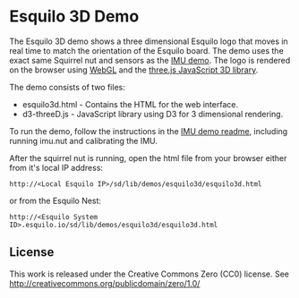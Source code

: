 Esquilo 3D Demo
===============
The Esquilo 3D demo shows a three dimensional Esquilo logo that moves in real
time to match the orientation of the Esquilo board.  The demo uses the exact
same Squirrel nut and sensors as the [IMU demo](../imu/).  The logo is rendered
on the browser using [WebGL](http://en.wikipedia.org/wiki/WebGL) and the
[three.js JavaScript 3D library](http://threejs.org/).

The demo consists of two files:

  * esquilo3d.html - Contains the HTML for the web interface.
  * d3-threeD.js - JavaScript library using D3 for 3 dimensional rendering.

To run the demo, follow the instructions in the [IMU demo readme](../imu/README.md),
including running imu.nut and calibrating the IMU.

After the squirrel nut is running, open the html file from your browser either
from it's local IP address:

    http://<Local Esquilo IP>/sd/lib/demos/esquilo3d/esquilo3d.html

or from the Esquilo Nest:

    http://<Esquilo System ID>.esquilo.io/sd/lib/demos/esquilo3d/esquilo3d.html

License
-------
This work is released under the Creative Commons Zero (CC0) license.
See http://creativecommons.org/publicdomain/zero/1.0/

